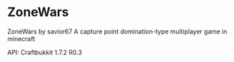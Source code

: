 # ZoneWars
ZoneWars by savior67
A capture point domination-type multiplayer game in minecraft

API: Craftbukkit 1.7.2 R0.3
